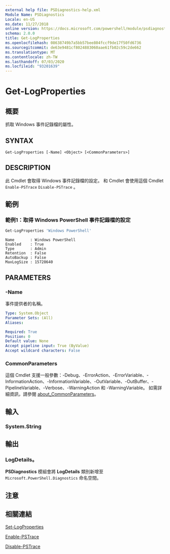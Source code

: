 ```yaml
---
external help file: PSDiagnostics-help.xml
Module Name: PSDiagnostics
Locale: en-US
ms.date: 11/27/2018
online version: https://docs.microsoft.com/powershell/module/psdiagnostics/get-logproperties?view=powershell-7&WT.mc_id=ps-gethelp
schema: 2.0.0
title: Get-LogProperties
ms.openlocfilehash: 08638749b7a5bb57bee804fccf9de17f50fd6736
ms.sourcegitcommit: de63e9481cf8024883060aae61fb02c59c2de662
ms.translationtype: MT
ms.contentlocale: zh-TW
ms.lasthandoff: 07/03/2020
ms.locfileid: "93201639"
---
```

# Get-LogProperties

## 概要
抓取 Windows 事件記錄檔的屬性。

## SYNTAX

```
Get-LogProperties [-Name] <Object> [<CommonParameters>]
```

## DESCRIPTION

此 Cmdlet 會取得 Windows 事件記錄檔的設定。 和 Cmdlet 會使用這個 Cmdlet `Enable-PSTrace` `Disable-PSTrace` 。

## 範例

### 範例1：取得 Windows PowerShell 事件記錄檔的設定

```powershell
Get-LogProperties 'Windows PowerShell'
```

```Output
Name       : Windows PowerShell
Enabled    : True
Type       : Admin
Retention  : False
AutoBackup : False
MaxLogSize : 15728640
```

## PARAMETERS

### -Name

事件提供者的名稱。

```yaml
Type: System.Object
Parameter Sets: (All)
Aliases:

Required: True
Position: 0
Default value: None
Accept pipeline input: True (ByValue)
Accept wildcard characters: False
```

### CommonParameters

這個 Cmdlet 支援一般參數：-Debug、-ErrorAction、-ErrorVariable、-InformationAction、-InformationVariable、-OutVariable、-OutBuffer、-PipelineVariable、-Verbose、-WarningAction 和 -WarningVariable。 如需詳細資訊，請參閱 [about_CommonParameters](https://go.microsoft.com/fwlink/?LinkID=113216)。

## 輸入

### System.String

## 輸出

### LogDetails。

**PSDiagnostics** 模組會將 **LogDetails** 類別新增至 `Microsoft.PowerShell.Diagnostics` 命名空間。

## 注意

## 相關連結

[Set-LogProperties](Set-LogProperties.md)

[Enable-PSTrace](Enable-PSTrace.md)

[Disable-PSTrace](Disable-PSTrace.md)
